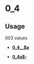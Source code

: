 # 0\_4

## Usage

003 values

-   **[0\_4\_\_$a](../../tags/0_4/0_4__a-1.md)**  

-   **[0\_4a$-](../../tags/0_4/0_4a_-2.md)**  


